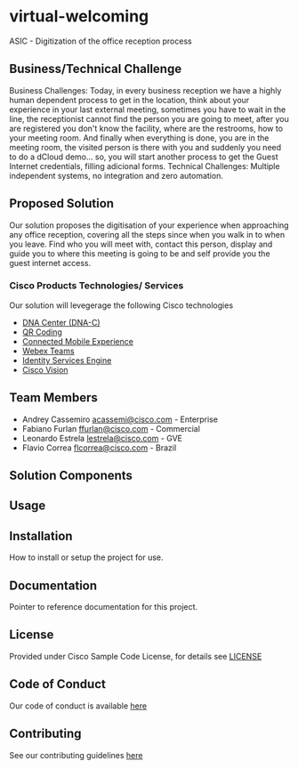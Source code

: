 # virtual-welcoming

ASIC - Digitization of the office reception process


## Business/Technical Challenge

Business Challenges:
Today, in every business reception we have a highly human dependent process to get in the location, think about your experience in your last external meeting, sometimes you have to wait in the line, the receptionist cannot find the person you are going to meet, after you are registered you don't know the facility, where are the restrooms, how to your meeting room. And finally when everything is done, you are in the meeting room, the visited person is there with you and suddenly you need to do a dCloud demo... so, you will start another process to get the Guest Internet credentials, filling adicional forms.
Technical Challenges:
Multiple independent systems, no integration and zero automation.

## Proposed Solution

Our solution proposes the digitisation of your experience when approaching any office reception, covering all the steps since when you walk in to when you leave. Find who you will meet with, contact this person, display and guide you to where this meeting is going to be and self provide you the guest internet access.

### Cisco Products Technologies/ Services

Our solution will levegerage the following Cisco technologies

* [DNA Center (DNA-C)](http://cisco.com/go/dna)
* [QR Coding](http://goqr.me/api/)
* [Connected Mobile Experience](http://cisco.com/go/cmx)
* [Webex Teams](http://cisco.com/go/webexteams)
* [Identity Services Engine](http://cisco.com/go/ise)
* [Cisco Vision](https://www.cisco.com/c/en/us/products/video/stadiumvision/index.html)

## Team Members

* Andrey Cassemiro <acassemi@cisco.com> - Enterprise
* Fabiano Furlan <ffurlan@cisco.com> - Commercial
* Leonardo Estrela <lestrela@cisco.com> - GVE
* Flavio Correa <flcorrea@cisco.com> - Brazil

## Solution Components

<!-- This does not need to be completed during the initial submission phase  

Provide a brief overview of the components involved with this project. e.g Python /  -->


## Usage

<!-- This does not need to be completed during the initial submission phase  

Provide a brief overview of how to use the solution  -->



## Installation

How to install or setup the project for use.


## Documentation

Pointer to reference documentation for this project.


## License

Provided under Cisco Sample Code License, for details see [LICENSE](./LICENSE.md)

## Code of Conduct

Our code of conduct is available [here](./CODE_OF_CONDUCT.md)

## Contributing

See our contributing guidelines [here](./CONTRIBUTING.md)
